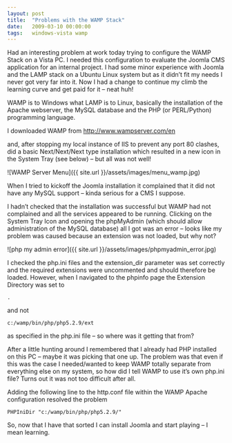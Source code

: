 ```yaml
---
layout: post
title:  "Problems with the WAMP Stack"
date:   2009-03-10 00:00:00
tags:   windows-vista wamp
---
```

Had an interesting problem at work today trying to configure the WAMP Stack on a Vista PC. I needed this configuration to evaluate the Joomla CMS application for an internal project. I had some minor experience with Joomla and the LAMP stack on a Ubuntu Linux system but as it didn’t fit my needs I never got very far into it. Now I had a change to continue my climb the learning curve and get paid for it – neat huh!
<!--more-->
WAMP is to Windows what LAMP is to Linux, basically the installation of the Apache webserver, the MySQL database and the PHP (or PERL/Python) programming language.

I downloaded WAMP from <a href="http://www.wampserver.com/en/" target="_blank">http://www.wampserver.com/en</a>

and, after stopping my local instance of IIS to prevent any port 80 clashes, did a basic Next/Next/Next type installation which resulted in a new icon in the System Tray (see below) – but all was not well!

![WAMP Server Menu]({{ site.url }}/assets/images/menu_wamp.jpg)

When I tried to kickoff the Joomla installation it complained that it did not have any MySQL support – kinda serious for a CMS I suppose.

I hadn’t checked that the installation was successful but WAMP had not complained and all the services appeared to be running. Clicking on the System Tray Icon and opening the phpMyAdmin (which should allow administration of the MySQL database) all I got was an error – looks like my problem was caused because an extension was not loaded, but why not?

![php my admin error]({{ site.url }}/assets/images/phpmyadmin_error.jpg)

I checked the php.ini files and the extension_dir parameter was set correctly and the required extensions were uncommented and should therefore be loaded. However, when I navigated to the phpinfo page the Extension Directory was set to

`.`

and not

`c:/wamp/bin/php/php5.2.9/ext`

as specified in the php.ini file – so where was it getting that from?

After a little hunting around I remembered that I already had PHP installed on this PC – maybe it was picking that one up. The problem was that even if this was the case I needed/wanted to keep WAMP totally separate from everything else on my system, so how did I tell WAMP to use it’s own php.ini file? Turns out it was not too difficult after all.

Adding the following line to the http.conf file within the WAMP Apache configuration resolved the problem

`PHPIniDir "c:/wamp/bin/php/php5.2.9/"`

So, now that I have that sorted I can install Joomla and start playing – I mean learning.